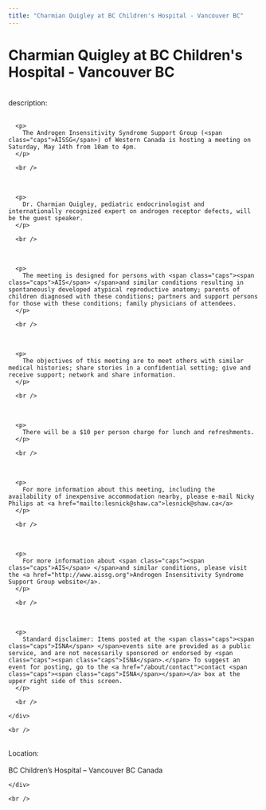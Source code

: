 ```yaml
---
title: "Charmian Quigley at BC Children's Hospital - Vancouver BC"
---
```


# Charmian Quigley at BC Children's Hospital - Vancouver BC

<div class="flexinode-body flexinode-2">
  <div class="flexinode-textarea-1">
    <div class="form-item">
      <br />
 <label>description:</label><br />
<br />
 

      <p>
        The Androgen Insensitivity Syndrome Support Group (<span class="caps">AISSG</span>) of Western Canada is hosting a meeting on Saturday, May 14th from 10am to 4pm.
      </p>

      <br />
<br />


      <p>
        Dr. Charmian Quigley, pediatric endocrinologist and internationally recognized expert on androgen receptor defects, will be the guest speaker.
      </p>

      <br />
<br />


      <p>
        The meeting is designed for persons with <span class="caps"><span class="caps">AIS</span> </span>and similar conditions resulting in spontaneously developed atypical reproductive anatomy; parents of children diagnosed with these conditions; partners and support persons for those with these conditions; family physicians of attendees.
      </p>

      <br />
<br />


      <p>
        The objectives of this meeting are to meet others with similar medical histories; share stories in a confidential setting; give and receive support; network and share information.
      </p>

      <br />
<br />


      <p>
        There will be a $10 per person charge for lunch and refreshments.
      </p>

      <br />
<br />


      <p>
        For more information about this meeting, including the availability of inexpensive accommodation nearby, please e-mail Nicky Philips at <a href="mailto:lesnick@shaw.ca">lesnick@shaw.ca</a>
      </p>

      <br />
<br />


      <p>
        For more information about <span class="caps"><span class="caps">AIS</span> </span>and similar conditions, please visit the <a href="http://www.aissg.org">Androgen Insensitivity Syndrome Support Group website</a>.
      </p>

      <br />
<br />


      <p>
        Standard disclaimer: Items posted at the <span class="caps"><span class="caps">ISNA</span> </span>events site are provided as a public service, and are not necessarily sponsored or endorsed by <span class="caps"><span class="caps">ISNA</span>.</span> To suggest an event for posting, go to the <a href="/about/contact">contact <span class="caps"><span class="caps">ISNA</span></span></a> box at the upper right side of this screen.
      </p>

      <br />

    </div>

    <br />

  </div>

  <div class="flexinode-textfield-2">
    <div class="form-item">
      <br />
 <label>Location:</label><br />
<br />
 BC Children&#8217;s Hospital &#8211; Vancouver BC Canada<br />

    </div>

    <br />

  </div>
</div>